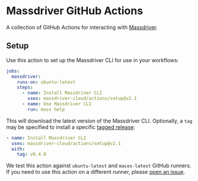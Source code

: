 # Massdriver GitHub Actions

A collection of GitHub Actions for interacting with [Massdriver](https://massdriver.cloud).

## Setup

Use this action to set up the Massdriver CLI for use in your workflows:

```yaml
jobs:
  massdriver:
    runs-on: ubuntu-latest
    steps:
      - name: Install Massdriver CLI
        uses: massdriver-cloud/actions/setup@v2.1
      - name: Use Massdriver CLI
        run: mass help
```

This will download the latest version of the Massdriver CLI. Optionally, a `tag` may be specified to install a specific [tagged release](https://github.com/massdriver-cloud/massdriver-cli/releases):

```yaml
- name: Install Massdriver CLI
  uses: massdriver-cloud/actions/setup@v2.1
  with:
    tag: v0.4.8
```

We test this action against `ubuntu-latest` and `macos-latest` GitHub runners. If you need to use this action on a different runner, please [open an issue](https://github.com/massdriver-cloud/actions/issues/new).
